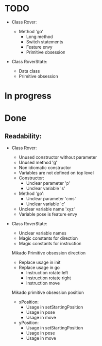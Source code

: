 # TODO
- Class Rover:
  
  - Method 'go'
    - Long method
    - Switch statements
    - Feature envy
    - Primitive obsession

- Class RoverState:
  - Data class
  - Primitive obsession

# In progress

# Done
## Readability:
- Class Rover:
  - Unused constructor without parameter
  - Unused method 'g'
  - Non idiomatic constructor
  - Variables are not defined on top level
  - Constructor:
    - Unclear parameter 'p'
    - Unclear variable 's'
  - Method 'go':
    - Unclear parameter 'cms'
    - Unclear variable 'c'
  - Unclear variable name 'xyz'
  - Variable pose is feature envy

- Class RoverState:
  - Unclear variable names
  - Magic constants for direction
  - Magic constants for instruction

  Mikado Primitive obsession direction
  - Replace usage in init
  - Replace usage in go
    - Instruction rotate left
    - Instruction rotate right
    - Instruction move

  Mikado primitive obsession position
  - xPosition:
    - Usage in setStartingPosition
    - Usage in pose
    - Usage in move
  - yPosition:
    - Usage in setStartingPosition
    - Usage in pose
    - Usage in move
